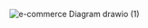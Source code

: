 ![e-commerce Diagram drawio (1)](https://user-images.githubusercontent.com/95319292/209347880-ce9d9605-6ca3-432c-bd99-1c28ddf8d296.svg)
